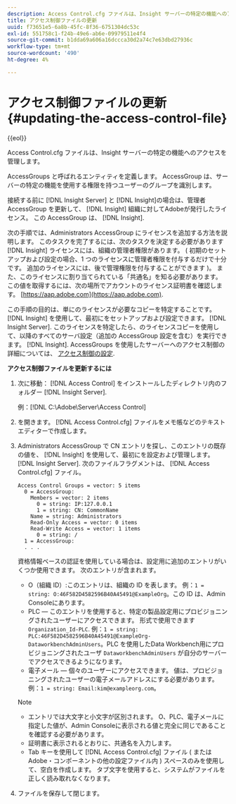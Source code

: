 ```yaml
---
description: Access Control.cfg ファイルは、Insight サーバーの特定の機能へのアクセスを管理します。
title: アクセス制御ファイルの更新
uuid: f73651e5-6a8b-45fc-8f36-6751304dc53c
exl-id: 551758c1-f24b-49e6-ab6e-09979511e4f4
source-git-commit: b1dda69a606a16dccca30d2a74c7e63dbd27936c
workflow-type: tm+mt
source-wordcount: '490'
ht-degree: 4%

---
```


# アクセス制御ファイルの更新{#updating-the-access-control-file}

{{eol}}

Access Control.cfg ファイルは、Insight サーバーの特定の機能へのアクセスを管理します。

AccessGroups と呼ばれるエンティティを定義します。 AccessGroup は、サーバーの特定の機能を使用する権限を持つユーザーのグループを識別します。

接続する前に [!DNL Insight Server] と [!DNL Insight]の場合は、管理者 AccessGroup を更新して、 [!DNL Insight] 組織に対してAdobeが発行したライセンス。 この AccessGroup は、 [!DNL Insight].

次の手順では、Administrators AccessGroup にライセンスを追加する方法を説明します。 このタスクを完了するには、次のタスクを決定する必要があります [!DNL Insight] ライセンスには、組織の管理者権限があります。 ( 初期のセットアップおよび設定の場合、1 つのライセンスに管理者権限を付与するだけで十分です。 追加のライセンスには、後で管理権限を付与することができます )。 また、このライセンスに割り当てられている「共通名」を知る必要があります。 この値を取得するには、次の場所でアカウントのライセンス証明書を確認します。 [https://aap.adobe.com](https://aap.adobe.com).

この手順の目的は、単にのライセンスが必要なコピーを特定することです。 [!DNL Insight] を使用して、最初にをセットアップおよび設定できます。 [!DNL Insight Server]. このライセンスを特定したら、のライセンスコピーを使用して、以降のすべてのサーバ設定（追加の AccessGroup 設定を含む）を実行できます。 [!DNL Insight]. AccessGroups を使用したサーバーへのアクセス制御の詳細については、 [アクセス制御の設定](../../../../home/c-inst-svr/c-admin-inst-svr/c-config-acs-ctrl/c-config-acs-ctrl.md#concept-ac385e870dbe4b57a72bf7266b60f93d).

**アクセス制御ファイルを更新するには**

1. 次に移動： [!DNL Access Control] をインストールしたディレクトリ内のフォルダー [!DNL Insight Server].

   例：[!DNL C:\Adobe\Server\Access Control]

1. を開きます。 [!DNL Access Control.cfg] ファイルをメモ帳などのテキストエディターで作成します。
1. Administrators AccessGroup で CN エントリを探し、このエントリの既存の値を、 [!DNL Insight] を使用して、最初にを設定および管理します。 [!DNL Insight Server]. 次のファイルフラグメントは、 [!DNL Access Control.cfg] ファイル。

   ```
   Access Control Groups = vector: 5 items 
     0 = AccessGroup: 
       Members = vector: 2 items 
         0 = string: IP:127.0.0.1 
         1 = string: CN: CommonName 
       Name = string: Administrators 
       Read-Only Access = vector: 0 items 
       Read-Write Access = vector: 1 items 
         0 = string: / 
     1 = AccessGroup: 
     . . . 
   ```

   資格情報ベースの認証を使用している場合は、設定用に追加のエントリがいくつか使用できます。 次のエントリが含まれます。

   * O（組織 ID）:このエントリは、組織の ID を表します。 例：`1 = string: O:46F582D4582596B40A45491@ExampleOrg`。この ID は、Admin Consoleにあります。
   * PLC — このエントリを使用すると、特定の製品設定用にプロビジョニングされたユーザーにアクセスできます。 形式で使用できます `Organization_Id-PLC`. 例：`1 = string: PLC:46F582D4582596B40A45491@ExampleOrg-DataworkbenchAdminUsers`。PLC を使用したData Workbench用にプロビジョニングされたユーザ `DataworkbenchAdminUsers` が自分のサーバーでアクセスできるようになります。
   * 電子メール — 個々のユーザーにアクセスできます。 値は、プロビジョニングされたユーザーの電子メールアドレスにする必要があります。 例：`1 = string: Email:kim@exampleorg.com`。

   >[!NOTE]
   >
   >
   >    
   >    
   >    * エントリでは大文字と小文字が区別されます。 O、PLC、電子メールに指定した値が、Admin Consoleに表示される値と完全に同じであることを確認する必要があります。
   >    * 証明書に表示されるとおりに、共通名を入力します。
   >    * Tab キーを使用して [!DNL Access Control.cfg] ファイル ( またはAdobe・コンポーネントの他の設定ファイル内 ) スペースのみを使用して、空白を作成します。 タブ文字を使用すると、システムがファイルを正しく読み取れなくなります。


1. ファイルを保存して閉じます。
